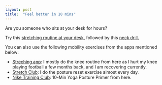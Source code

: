 ```yaml
---
layout: post
title:  "Feel better in 10 mins"
---
```


Are you someone who sits at your desk for hours?

Try this [stretching routine at your desk](https://www.youtube.com/watch?v=tAUf7aajBWE), followed by this [neck drill.](https://www.youtube.com/watch?app=desktop&v=K4dmZ5_n6uU)

You can also use the following mobility exercises from the apps mentioned below:

- [Streching app](https://apps.apple.com/us/app/stretch-flexibility-at-home/id1412615103): I mostly do the knee routine from here as I hurt my knee playing football a few months back, and I am recovering currently.
- [Stretch Club](https://apps.apple.com/us/app/id1531580935#?platform=iphone): I do the posture reset exercise almost every day.
- [Nike Training Club](https://apps.apple.com/us/app/nike-training-club-fitness/id301521403): 10-Min Yoga Posture Primer from here.
